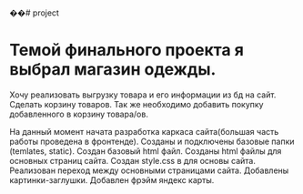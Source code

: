 ��#   p r o j e c t 
 
<h1>Темой финального проекта я выбрал магазин одежды.</h1>

Хочу реализовать выгрузку товара и его информации из бд на сайт.
Сделать корзину товаров.
Так же необходимо добавить покупку добавленного в корзину товара/ов.

На данный момент начата разработка каркаса сайта(большая часть работы проведена в фронтенде).
Созданы и подключены базовые папки (temlates, static).
Создан базовый html файл.
Созданы html файлы для основных страниц сайта.
Создан style.css в для основы сайта.
Реализован переход между основными страницами сайта.
Добавлены картинки-заглушки.
Добавлен фрэйм яндекс карты.
